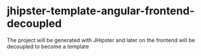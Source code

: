 # jhipster-template-angular-frontend-decoupled
The project will be generated with JHipster and later on the frontend will be decoupled to become a template
